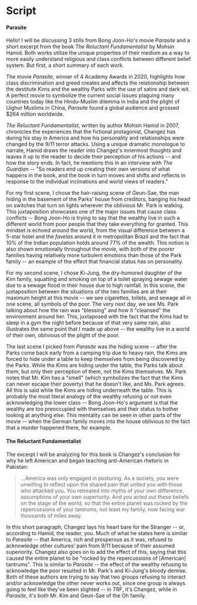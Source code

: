 # Script

#### Parasite 

Hello! I will be discussing 3 stills from Bong Joon-Ho's movie *Parasite* and a short excerpt from the book *The Reluctant Fundamentalist* by Mohsin Hamid. Both works utilize the unique properties of their medium as a way to more easily understand religious and class conflicts between different belief system. But first, a short summary of each work.

The movie *Parasite*, winner of 4 Academy Awards in 2020, highlights how class discrimination and greed creates and affects the relationship between the destitute Kims and the wealthy Parks with the use of satire and dark wit. A perfect movie to symbolize the current social issues plaguing many countries today like the Hindu-Muslim dilemma in India and the plight of Uighur Muslims in China, *Parasite* found a global audience and grossed $264 million worldwide. 

*The Reluctant Fundamentalist*, written by author Mohsin Hamid in 2007, chronicles the experiences that the fictional protagonist, Changez has during his stay in America and how his personality and relationships were changed by the 9/11 terror attacks. Using a unique dramatic monologue to narrate, Hamid draws the reader into Changez's innermost thoughts and leaves it up to the reader to decide their perception of his actions -- and how the story ends. In fact, he mentions this in an interview with *The Guardian* -- "So readers end up creating their own versions of what happens in the book, and the book in turn moves and shifts and reflects in response to the individual inclinations and world views of readers."

For my first scene, I chose the hair-raising scene of Geun-Sae, the man hiding in the basement of the Parks' house from creditors, banging his head on switches that turn on lights wherever the oblivious Mr. Park is walking. This juxtaposition showcases one of the major issues that cause class conflicts -- Bong Joon-Ho is trying to say that the wealthy live in such a different world from poor people that they take everything for granted. This mindset is echoed around the world, from the visual difference between a 5-star hotel and the *favelas* around it in metropolitan Brazil and the fact that 10% of the Indian population holds around 77% of the wealth. This notion is also shown emotionally throughout the movie, with both of the poorer families having relatively more turbulent emotions than those of the Park family -- an example of the effect that financial status has on personality. 

For my second scene, I chose Ki-Jung, the dry-humored daughter of the Kim family, squatting and smoking on top of a toilet spraying sewage water due to a sewage flood in their house due to high rainfall. In this scene, the juxtaposition between the situations of the two families are at their maximum height at this movie -- we see cigarettes, toilets, and sewage all in one scene, all symbols of the poor. The very next day, we see Ms. Park talking about how the rain was "blessing" and how it "cleansed" the environment around her. This, juxtaposed with the fact that the Kims had to sleep in a gym the night before because of that very same rain, also illustrates the same point that I made up above -- the wealthy live in a world of their own, oblivious of the plight of the poor. 

The last scene I picked from *Parasite* was the hiding scene -- after the Parks come back early from a camping trip due to heavy rain, the Kims are forced to hide under a table to keep themselves from being discovered by the Parks. While the Kims are hiding under the table, the Parks talk about them, but only their perception of them, not the Kims themselves. Mr. Park notes that Mr. Kim has a "smell" (which symbolizes the fact that the Kims can never escape their poverty) that he doesn't like, and Ms. Park agrees. All this is said while the Kims are hiding underneath the table. This is probably the most literal analogy of the wealthy refusing or not even acknowledging the lower class -- Bong Joon-Ho's argument is that the wealthy are too preoccupied with themselves and their status to bother looking at anything else. This mentality can be seen in other parts of the movie -- when the German family moves into the house oblivious to the fact that a murder happened there, for example. 

#### The Reluctant Fundamentalist

The excerpt I will be analyzing for this book is Changez's conclusion for why he left American and began teaching anti-American rhetoric in Pakistan: 

> ...America was only engaged in posturing. As a society, you were unwilling to reflect upon the shared pain that united you with those who attacked you. You retreated into myths of your own difference, assumptions of your own superiority. And you acted out these beliefs on the stage of the world, so that the entire planet was rocked by the repercussions of your tantrums, not least my family, now facing war thousands of miles away. 

In this short paragraph, Changez lays his heart bare for the Stranger -- or, according to Hamid, the reader, you. Much of what he states here is similar to *Parasite* -- that America, rich and prosperous as it was, refused to acknowledge other cultures' pain from 9/11 because of their assumed superiority. Changez also goes on to add the effect of this, saying that this caused the entire planet to be "rocked by the repercussions of [American] tantrums". This is similar to *Parasite* -- the effect of the wealthy refusing to acknowledge the poor resulted in Mr. Park's and Ki-Jung's bloody demise. Both of these authors are trying to say that two groups refusing to interact and/or acknowledge the other never works out, since one group is always going to feel like they've been slighted -- in *TRF*, it's Changez, while in *Parasite*, it's both Mr. Kim and Geun-Sae of the Oh family. 

